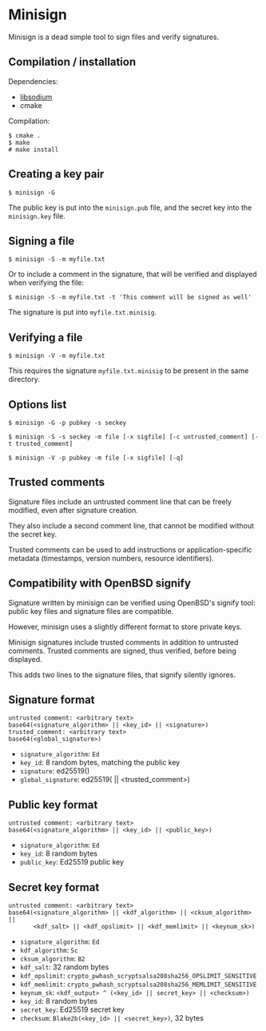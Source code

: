 
Minisign
========

Minisign is a dead simple tool to sign files and verify signatures.

Compilation / installation
--------------------------

Dependencies:
* [libsodium](http://doc.libsodium.org/)
* cmake

Compilation:

    $ cmake .
    $ make
    # make install
    
Creating a key pair
-------------------

    $ minisign -G
    
The public key is put into the `minisign.pub` file, and the secret key
into the `minisign.key` file.

Signing a file
--------------

    $ minisign -S -m myfile.txt
    
Or to include a comment in the signature, that will be verified and
displayed when verifying the file:

    $ minisign -S -m myfile.txt -t 'This comment will be signed as well'
    
The signature is put into `myfile.txt.minisig`.

Verifying a file
----------------

    $ minisign -V -m myfile.txt
    
This requires the signature `myfile.txt.minisig` to be present in the same
directory.

Options list
------------

    $ minisign -G -p pubkey -s seckey
    
    $ minisign -S -s seckey -m file [-x sigfile] [-c untrusted_comment] [-t trusted_comment]
    
    $ minisign -V -p pubkey -m file [-x sigfile] [-q]

Trusted comments
----------------

Signature files include an untrusted comment line that can be freely
modified, even after signature creation.

They also include a second comment line, that cannot be modified
without the secret key.

Trusted comments can be used to add instructions or application-specific
metadata (timestamps, version numbers, resource identifiers).

Compatibility with OpenBSD signify
----------------------------------

Signature written by minisign can be verified using OpenBSD's signify
tool: public key files and signature files are compatible.

However, minisign uses a slightly different format to store private keys.

Minisign signatures include trusted comments in addition to untrusted
comments. Trusted comments are signed, thus verified, before being
displayed.

This adds two lines to the signature files, that signify silently ignores.

Signature format
----------------

    untrusted comment: <arbitrary text>
    base64(<signature_algorithm> || <key_id> || <signature>)
    trusted_comment: <arbitrary text>
    base64(<global_signature>)
    
* `signature_algorithm`: `Ed`
* `key_id`: 8 random bytes, matching the public key
* `signature`: ed25519(<file data>)
* `global_signature`: ed25519(<signature> || <trusted_comment>)

Public key format
-----------------

    untrusted comment: <arbitrary text>
    base64(<signature_algorithm> || <key_id> || <public_key>)
    
* `signature_algorithm`: `Ed`
* `key_id`: 8 random bytes
* `public_key`: Ed25519 public key

Secret key format
-----------------

    untrusted comment: <arbitrary text>
    base64(<signature_algorithm> || <kdf_algorithm> || <cksum_algorithm> ||
           <kdf_salt> || <kdf_opslimit> || <kdf_memlimit> || <keynum_sk>)

* `signature_algorithm`: `Ed`
* `kdf_algorithm`: `Sc`
* `cksum_algorithm`: `B2`
* `kdf_salt`: 32 random bytes
* `kdf_opslimit`: `crypto_pwhash_scryptsalsa208sha256_OPSLIMIT_SENSITIVE`
* `kdf_memlimit`: `crypto_pwhash_scryptsalsa208sha256_MEMLIMIT_SENSITIVE`
* `keynum_sk`: `<kdf_output> ^ (<key_id> || secret_key> || <checksum>)`
* `key_id`: 8 random bytes
* `secret_key`: Ed25519 secret key
* `checksum`: `Blake2b(<key_id> || <secret_key>)`, 32 bytes
